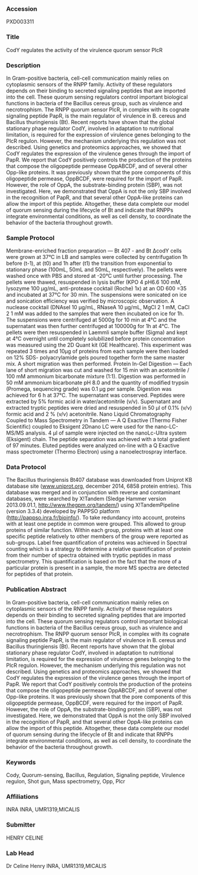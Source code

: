 ### Accession
PXD003311

### Title
CodY regulates the activity of the virulence quorum sensor PlcR

### Description
In Gram-positive bacteria, cell-cell communication mainly relies on cytoplasmic sensors of the RNPP family. Activity of these regulators depends on their binding to secreted signaling peptides that are imported into the cell. These quorum sensing regulators control important biological functions in bacteria of the Bacillus cereus group, such as virulence and necrotrophism. The RNPP quorum sensor PlcR, in complex with its cognate signaling peptide PapR, is the main regulator of virulence in B. cereus and Bacillus thuringiensis (Bt). Recent reports have shown that the global stationary phase regulator CodY, involved in adaptation to nutritional limitation, is required for the expression of virulence genes belonging to the PlcR regulon. However, the mechanism underlying this regulation was not described. Using genetics and proteomics approaches, we showed that CodY regulates the expression of the virulence genes through the import of PapR. We report that CodY positively controls the production of the proteins that compose the oligopeptide permease OppABCDF, and of several other Opp-like proteins. It was previously shown that the pore components of this oligopeptide permease, OppBCDF, were required for the import of PapR. However, the role of OppA, the substrate-binding protein (SBP), was not investigated. Here, we demonstrated that OppA is not the only SBP involved in the recognition of PapR, and that several other OppA-like proteins can allow the import of this peptide. Altogether, these data complete our model of quorum sensing during the lifecycle of Bt and indicate that RNPPs integrate environmental conditions, as well as cell density, to coordinate the behavior of the bacteria throughout growth.

### Sample Protocol
Membrane-enriched fraction preparation — Bt 407 - and Bt ∆codY cells were grown at 37°C in LB and samples were collected by centrifugation 1h before (t-1), at (t0) and 1h after (t1) the transition from exponential to stationary phase (100mL, 50mL and 50mL, respectively). The pellets were washed once with PBS and stored at -20°C until further processing. The pellets were thawed, resuspended in lysis buffer (KPO 4 pH6.6 100 mM, lysozyme 100 μg/mL, anti-protease cocktail (Roche) 1x) at an OD 600 =35 and incubated at 37°C for 30 min. The suspensions were sonicated on ice and sonication efficiency was verified by microscopic observation. A nuclease cocktail (DNAseI 10 μg/mL, RNaseA 10 μg/mL, MgCl 2 1 mM, CaCl 2 1 mM was added to the samples that were then incubated on ice for 1h. The suspensions were centrifuged at 5000g for 10 min at 4°C and the supernatant was then further centrifuged at 100000g for 1h at 4°C. The pellets were then resuspended in Laemmli sample buffer (Sigma) and kept at 4°C overnight until completely solubilized before protein concentration was measured using the 2D Quant kit (GE Healthcare). This experiment was repeated 3 times and 10μg of proteins from each sample were then loaded on 12% SDS- polyacrylamide gels poured together form the same master mix. A short migration was then performed. Protein In-Gel Digestion — Each lane of short migration was cut and washed for 15 min with an acetonitrile / 100 mM ammonium bicarbonate mixture (1:1). Digestion was performed in 50 mM ammonium bicarbonate pH 8.0 and the quantity of modified trypsin (Promega, sequencing grade) was 0.1 μg per sample. Digestion was achieved for 6 h at 37°C. The supernatant was conserved. Peptides were extracted by 5% formic acid in water/acetonitrile (v/v). Supernatant and extracted tryptic peptides were dried and resuspended in 50 μl of 0.1% (v/v) formic acid and 2 % (v/v) acetonitrile. Nano Liquid Chromatography Coupled to Mass Spectrometry in Tandem — A Q Exactive (Thermo Fisher Scientific) coupled to Eksigent 2Dnano LC were used for the nano-LC-MS/MS analysis. 4 µl of sample were injected on the nanoLc-Ultra system (Eksigent) chain. The peptide separation was achieved with a total gradient of 97 minutes. Eluted peptides were analyzed on-line with a Q Exactive mass spectrometer (Thermo Electron) using a nanoelectrospray interface.

### Data Protocol
The Bacillus thuringiensis  Bt407 database was downloaded from Uniprot KB database site (www.uniprot.org, december 2014, 6858 protein entries). This database was merged and in conjunction with reverse and contaminant databases, were searched by X!Tandem (Sledge Hammer version 2013.09.01.1, http://www.thegpm.org/tandem/) using X!TandemPipeline (version 3.3.4) developed by PAPPSO platform (http://pappso.inra.fr/bioinfo/).  To take redundancy into account, proteins with at least one peptide in common were grouped. This allowed to group proteins of similar function. Within each group, proteins with at least one specific peptide relatively to other members of the group were reported as sub-groups.  Label free quantification of proteins was achieved in Spectral counting which is a strategy to determine a relative quantification of protein from their number of spectra obtained with tryptic peptides in mass spectrometry. This quantification is based on the fact that the more of a particular protein is present in a sample, the more MS spectra are detected for peptides of that protein.

### Publication Abstract
In Gram-positive bacteria, cell-cell communication mainly relies on cytoplasmic sensors of the RNPP family. Activity of these regulators depends on their binding to secreted signaling peptides that are imported into the cell. These quorum sensing regulators control important biological functions in bacteria of the Bacillus cereus group, such as virulence and necrotrophism. The RNPP quorum sensor PlcR, in complex with its cognate signaling peptide PapR, is the main regulator of virulence in B. cereus and Bacillus thuringiensis (Bt). Recent reports have shown that the global stationary phase regulator CodY, involved in adaptation to nutritional limitation, is required for the expression of virulence genes belonging to the PlcR regulon. However, the mechanism underlying this regulation was not described. Using genetics and proteomics approaches, we showed that CodY regulates the expression of the virulence genes through the import of PapR. We report that CodY positively controls the production of the proteins that compose the oligopeptide permease OppABCDF, and of several other Opp-like proteins. It was previously shown that the pore components of this oligopeptide permease, OppBCDF, were required for the import of PapR. However, the role of OppA, the substrate-binding protein (SBP), was not investigated. Here, we demonstrated that OppA is not the only SBP involved in the recognition of PapR, and that several other OppA-like proteins can allow the import of this peptide. Altogether, these data complete our model of quorum sensing during the lifecycle of Bt and indicate that RNPPs integrate environmental conditions, as well as cell density, to coordinate the behavior of the bacteria throughout growth.

### Keywords
Cody, Quorum-sensing, Bacillus, Regulation, Signaling peptide, Virulence regulon, Shot gun, Mass spectrometry, Opp, Plcr

### Affiliations
INRA
INRA, UMR1319,MICALIS

### Submitter
HENRY CELINE

### Lab Head
Dr Celine Henry
INRA, UMR1319,MICALIS


